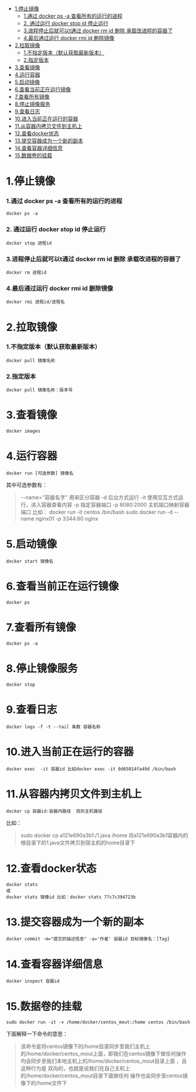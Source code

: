 <!-- TOC -->

- [1.停止镜像](#1停止镜像)
    - [1.通过  docker ps -a 查看所有的运行的进程](#1通过-docker-ps--a-查看所有的运行的进程)
    - [2. 通过运行 docker stop id  停止运行](#2-通过运行-docker-stop-id-停止运行)
    - [3.进程停止后就可以t通过 docker rm id  删除 承载改进程的容器了](#3进程停止后就可以t通过-docker-rm-id-删除-承载改进程的容器了)
    - [4.最后通过运行 docker rmi id  删除镜像](#4最后通过运行-docker-rmi-id-删除镜像)
- [2.拉取镜像](#2拉取镜像)
    - [1.不指定版本（默认获取最新版本）](#1不指定版本默认获取最新版本)
    - [2.指定版本](#2指定版本)
- [3.查看镜像](#3查看镜像)
- [4.运行容器](#4运行容器)
- [5.启动镜像](#5启动镜像)
- [6.查看当前正在运行镜像](#6查看当前正在运行镜像)
- [7.查看所有镜像](#7查看所有镜像)
- [8.停止镜像服务](#8停止镜像服务)
- [9.查看日志](#9查看日志)
- [10.进入当前正在运行的容器](#10进入当前正在运行的容器)
- [11.从容器内拷贝文件到主机上](#11从容器内拷贝文件到主机上)
- [12.查看docker状态](#12查看docker状态)
- [13.提交容器成为一个新的副本](#13提交容器成为一个新的副本)
- [14.查看容器详细信息](#14查看容器详细信息)
- [15.数据卷的挂载](#15数据卷的挂载)

<!-- /TOC -->
# 1.停止镜像
### 1.通过  docker ps -a 查看所有的运行的进程
``` shell
docker ps -a
```
### 2. 通过运行 docker stop id  停止运行
```
docker stop 进程id
```
### 3.进程停止后就可以t通过 docker rm id  删除 承载改进程的容器了
```
docker rm 进程id
```
### 4.最后通过运行 docker rmi id  删除镜像
```
docker rmi 进程id/进程名
```
# 2.拉取镜像
### 1.不指定版本（默认获取最新版本）
``` 
docker pull 镜像名称
```
### 2.指定版本
```
docker pull 镜像名称：版本号
```
# 3.查看镜像
``` 
docker images
```
# 4.运行容器
```
docker run [可选参数] 镜像名
```
其中可选参数有：
> --name="容器名字"  用来区分容器 
> -d 后台方式运行
> -it 使用交互方式运行，进入容器查看内容
> -p 指定容器端口 -p 8080:2000 主机端口映射容器端口
比如：
> docker run -it centos /bin/bash
> sudo docker run -d --name nginx01  -p 3344:80 nginx
# 5.启动镜像
```
docker start 镜像名
```
# 6.查看当前正在运行镜像
``` 
docker ps
```
# 7.查看所有镜像
```
docker ps -a
```
# 8.停止镜像服务
```
docker stop 
```
# 9.查看日志
```
docker logs -f -t --tail 条数 容器名称
```
# 10.进入当前正在运行的容器
```
docker exec  -it 容器id 比如docker exec -it 0d65014fa49d /bin/bash
```
# 11.从容器内拷贝文件到主机上
```
docker cp 容器id:容器内路径  目的主机路径
```
比如：
>  sudo docker cp a121e690a3b1:/1.java /home
将a121e690a3b1容器内的根目录下的1.java文件拷贝到宿主机的home目录下
# 12.查看docker状态
```
docker stats
或
docker stats 镜像id 比如：docker stats 77c7c394723b
```
# 13.提交容器成为一个新的副本
```
docker commit -m="提交的描述信息" -a='作者' 容器id 目标镜像名：[Tag]
```
# 14.查看容器详细信息
```
docker inspect 容器id
```
# 15.数据卷的挂载
```
sudo docker run -it -v /home/docker/centos_mout:/home centos /bin/bash
```
下面解释一下命令的意思：
> 该命令是将centos镜像下的/home目录同步至我们主机上的/home/docker/centos_mout上面，即我们在centos镜像下做任何操作均会同步至我们本地主机上的/home/docker/centos_mout目录上面 ，且这种行为是 双向的，也就是说我们在自己主机上的/home/docker/centos_mout目录下面做任何 操作也会同步至centos镜像下的/home文件下